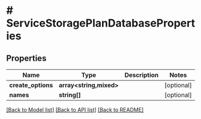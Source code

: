 # # ServiceStoragePlanDatabaseProperties

## Properties

Name | Type | Description | Notes
------------ | ------------- | ------------- | -------------
**create_options** | **array<string,mixed>** |  | [optional]
**names** | **string[]** |  | [optional]

[[Back to Model list]](../../README.md#models) [[Back to API list]](../../README.md#endpoints) [[Back to README]](../../README.md)
